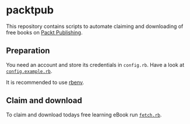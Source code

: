 packtpub
========

This repository contains scripts to automate claiming and downloading of free
books on [Packt Publishing](https://www.packtpub.com).


Preparation
-----------
You need an account and store its credentials in `config.rb`. Have a look at
[`config.example.rb`](config.example.rb).

It is recommended to use [rbenv](https://github.com/rbenv/rbenv).


Claim and download
------------------
To claim and download todays free learning eBook run [`fetch.rb`](fetch.rb).
